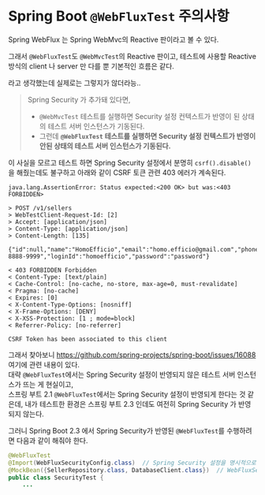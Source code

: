 # Spring Boot `@WebFluxTest` 주의사항

Spring WebFlux 는 Spring WebMvc의 Reactive 판이라고 볼 수 있다.

그래서 `@WebFluxTest`도 `@WebMvcTest`의 Reactive 판이고, 테스트에 사용할 Reactive 방식의 client 나 server 만 다를 뿐 기본적인 흐름은 같다.

라고 생각했는데 실제로는 그렇지가 않더라능..

>Spring Security 가 추가돼 있다면,  
>- `@WebMvcTest` 테스트를 실행하면 Security 설정 컨텍스트가 반영이 된 상태의 테스트 서버 인스턴스가 기동된다.
>- 그런데 **`@WebFluxTest` 테스트를 실행하면 Security 설정 컨텍스트가 반영이 안된 상태의 테스트 서버 인스턴스가 기동된다.**

이 사실을 모르고 테스트 하면 Spring Security 설정에서 분명히 `csrf().disable()`을 해줬는데도 불구하고 아래와 같이 CSRF 토큰 관련 403 에러가 계속된다.

```
java.lang.AssertionError: Status expected:<200 OK> but was:<403 FORBIDDEN>

> POST /v1/sellers
> WebTestClient-Request-Id: [2]
> Accept: [application/json]
> Content-Type: [application/json]
> Content-Length: [135]

{"id":null,"name":"HomoEfficio","email":"homo.efficio@gmail.com","phone":"010-8888-9999","loginId":"homoefficio","password":"password"}

< 403 FORBIDDEN Forbidden
< Content-Type: [text/plain]
< Cache-Control: [no-cache, no-store, max-age=0, must-revalidate]
< Pragma: [no-cache]
< Expires: [0]
< X-Content-Type-Options: [nosniff]
< X-Frame-Options: [DENY]
< X-XSS-Protection: [1 ; mode=block]
< Referrer-Policy: [no-referrer]

CSRF Token has been associated to this client

```

그래서 찾아보니 https://github.com/spring-projects/spring-boot/issues/16088 여기에 관련 내용이 있다.  
대략 `@WebFluxTest`에서는 Spring Security 설정이 반영되지 않은 테스트 서버 인스턴스가 뜨는 게 현실이고,  
스프링 부트 2.1 `@WebFluxTest`에서는 Spring Security 설정이 반영되게 한다는 것 같은데, 내가 테스트한 환경은 스프링 부트 2.3 인데도 여전히 Spring Security 가 반영되지 않는다.

그러니 Spring Boot 2.3 에서 Spring Security가 반영된 `@WebFluxTest`를 수행하려면 다음과 같이 해줘야 한다.

```java
@WebFluxTest
@Import(WebFluxSecurityConfig.class)  // Spring Security 설정을 명시적으로 Import
@MockBean({SellerRepository.class, DatabaseClient.class})  // WebFluxSecurityConfig에서 주입받게 되어 있는 것들
public class SecurityTest {
    ...
```
